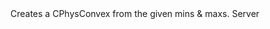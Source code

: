 <function name="BBoxToConvex" parent="physcollide" type="libraryfunc">
	<description>
		Creates a CPhysConvex from the given mins & maxs.
	</description>
	<realm>Server</realm>
	<args>
		<arg name="mins" type="vector"></arg>
		<arg name="max" type="vector"></arg>
	</args>
	<rets>
		<ret name="" type="CPhysConvex"></ret>
	</rets>
</function>
